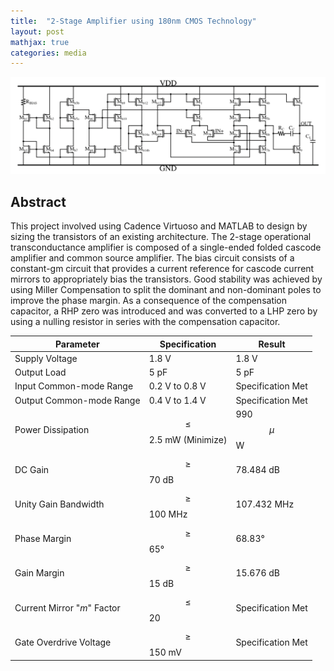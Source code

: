 ```yaml
---
title:  "2-Stage Amplifier using 180nm CMOS Technology"
layout: post
mathjax: true
categories: media
---
```


![2-Stage Architecture](/assets/images/2stageampsch.png)

## Abstract

This project involved using Cadence Virtuoso and MATLAB to design by sizing the transistors of an existing architecture. The 2-stage operational transconductance amplifier is composed of a single-ended folded cascode amplifier and common source amplifier. The bias circuit consists of a constant-gm circuit that provides a current reference for cascode current mirrors to appropriately bias the transistors. Good stability was achieved by using Miller Compensation to split the dominant and non-dominant poles to improve the phase margin. As a consequence of the compensation capacitor, a RHP zero was introduced and was converted to a LHP zero by using a nulling resistor in series with the compensation capacitor.



| Parameter                  | Specification             | Result                     | 
|----------------------------|---------------------------|----------------------------|
| Supply Voltage             | 1.8 V                     | 1.8 V                      |
| Output Load                | 5 pF                      | 5 pF                       |
| Input Common-mode Range    | 0.2 V to 0.8 V            | Specification Met          |
| Output Common-mode Range   | 0.4 V to 1.4 V            | Specification Met          |
| Power Dissipation          | $$\le$$ 2.5 mW (Minimize) | 990 $$\mu$$W               |
| DC Gain                    | $$\ge$$ 70 dB             | 78.484 dB                  |
| Unity Gain Bandwidth       | $$\ge$$ 100 MHz           | 107.432 MHz                |
| Phase Margin               | $$\ge$$ 65°               | 68.83°                     |
| Gain Margin                | $$\ge$$ 15 dB             | 15.676 dB                  |
| Current Mirror "_m_" Factor| $$\le$$ 20                | Specification Met          |
| Gate Overdrive Voltage     | $$\ge$$ 150 mV            | Specification Met          |






